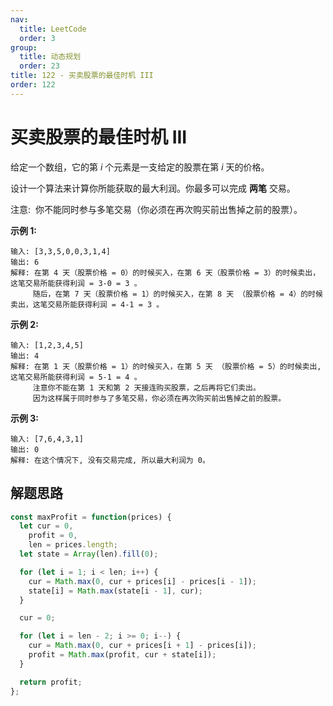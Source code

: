 ```yaml
---
nav:
  title: LeetCode
  order: 3
group:
  title: 动态规划
  order: 23
title: 122 - 买卖股票的最佳时机 III
order: 122
---
```


# 买卖股票的最佳时机 III

给定一个数组，它的第 $i$ 个元素是一支给定的股票在第 $i$ 天的价格。

设计一个算法来计算你所能获取的最大利润。你最多可以完成 **两笔** 交易。

注意:  你不能同时参与多笔交易（你必须在再次购买前出售掉之前的股票）。

**示例 1:**

```plain
输入: [3,3,5,0,0,3,1,4]
输出: 6
解释: 在第 4 天（股票价格 = 0）的时候买入，在第 6 天（股票价格 = 3）的时候卖出，这笔交易所能获得利润 = 3-0 = 3 。
     随后，在第 7 天（股票价格 = 1）的时候买入，在第 8 天 （股票价格 = 4）的时候卖出，这笔交易所能获得利润 = 4-1 = 3 。
```

**示例 2:**

```plain
输入: [1,2,3,4,5]
输出: 4
解释: 在第 1 天（股票价格 = 1）的时候买入，在第 5 天 （股票价格 = 5）的时候卖出, 这笔交易所能获得利润 = 5-1 = 4 。  
     注意你不能在第 1 天和第 2 天接连购买股票，之后再将它们卖出。  
     因为这样属于同时参与了多笔交易，你必须在再次购买前出售掉之前的股票。
```

**示例 3:**

```plain
输入: [7,6,4,3,1]
输出: 0
解释: 在这个情况下, 没有交易完成, 所以最大利润为 0。
```

## 解题思路

```js
const maxProfit = function(prices) {
  let cur = 0,
    profit = 0,
    len = prices.length;
  let state = Array(len).fill(0);

  for (let i = 1; i < len; i++) {
    cur = Math.max(0, cur + prices[i] - prices[i - 1]);
    state[i] = Math.max(state[i - 1], cur);
  }

  cur = 0;

  for (let i = len - 2; i >= 0; i--) {
    cur = Math.max(0, cur + prices[i + 1] - prices[i]);
    profit = Math.max(profit, cur + state[i]);
  }

  return profit;
};
```
